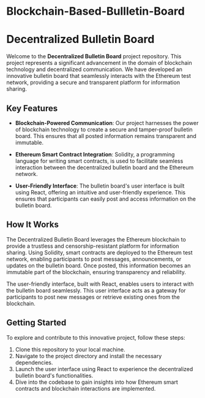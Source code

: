 # Blockchain-Based-Bullletin-Board

# Decentralized Bulletin Board

Welcome to the **Decentralized Bulletin Board** project repository. This project represents a significant advancement in the domain of blockchain technology and decentralized communication. We have developed an innovative bulletin board that seamlessly interacts with the Ethereum test network, providing a secure and transparent platform for information sharing.

## Key Features

- **Blockchain-Powered Communication**: Our project harnesses the power of blockchain technology to create a secure and tamper-proof bulletin board. This ensures that all posted information remains transparent and immutable.

- **Ethereum Smart Contract Integration**: Solidity, a programming language for writing smart contracts, is used to facilitate seamless interaction between the decentralized bulletin board and the Ethereum network.

- **User-Friendly Interface**: The bulletin board's user interface is built using React, offering an intuitive and user-friendly experience. This ensures that participants can easily post and access information on the bulletin board.

## How It Works

The Decentralized Bulletin Board leverages the Ethereum blockchain to provide a trustless and censorship-resistant platform for information sharing. Using Solidity, smart contracts are deployed to the Ethereum test network, enabling participants to post messages, announcements, or updates on the bulletin board. Once posted, this information becomes an immutable part of the blockchain, ensuring transparency and reliability.

The user-friendly interface, built with React, enables users to interact with the bulletin board seamlessly. This user interface acts as a gateway for participants to post new messages or retrieve existing ones from the blockchain.

## Getting Started

To explore and contribute to this innovative project, follow these steps:

1. Clone this repository to your local machine.
2. Navigate to the project directory and install the necessary dependencies.
3. Launch the user interface using React to experience the decentralized bulletin board's functionalities.
4. Dive into the codebase to gain insights into how Ethereum smart contracts and blockchain interactions are implemented.

